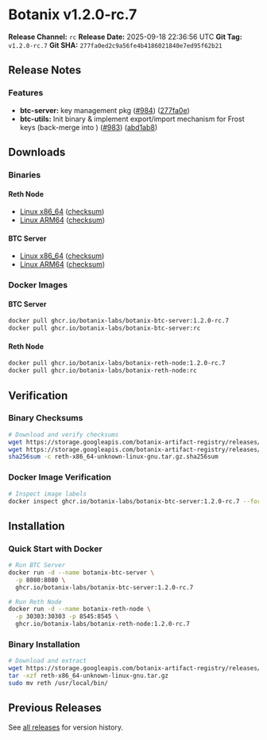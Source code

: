 # Botanix v1.2.0-rc.7

**Release Channel:** `rc`
**Release Date:** 2025-09-18 22:36:56 UTC
**Git Tag:** `v1.2.0-rc.7`
**Git SHA:** `277fa0ed2c9a56fe4b4186021840e7ed95f62b21`

## Release Notes


### Features

* **btc-server:** key management pkg ([#984](https://github.com/botanix-labs/Macbeth/issues/984)) ([277fa0e](https://github.com/botanix-labs/Macbeth/commit/277fa0ed2c9a56fe4b4186021840e7ed95f62b21))
* **btc-utils:** Init binary & implement export/import mechanism for Frost keys (back-merge into ) ([#983](https://github.com/botanix-labs/Macbeth/issues/983)) ([abd1ab8](https://github.com/botanix-labs/Macbeth/commit/abd1ab8ad507bd4cf6206017413fdbe729138827))


## Downloads

### Binaries

#### Reth Node
- [Linux x86_64](https://storage.googleapis.com/botanix-artifact-registry/releases/reth/rc/1.2.0-rc.7/reth-x86_64-unknown-linux-gnu.tar.gz) ([checksum](https://storage.googleapis.com/botanix-artifact-registry/releases/reth/rc/1.2.0-rc.7/reth-x86_64-unknown-linux-gnu.tar.gz.sha256sum))
- [Linux ARM64](https://storage.googleapis.com/botanix-artifact-registry/releases/reth/rc/1.2.0-rc.7/reth-aarch64-unknown-linux-gnu.tar.gz) ([checksum](https://storage.googleapis.com/botanix-artifact-registry/releases/reth/rc/1.2.0-rc.7/reth-aarch64-unknown-linux-gnu.tar.gz.sha256sum))

#### BTC Server
- [Linux x86_64](https://storage.googleapis.com/botanix-artifact-registry/releases/btc-server/rc/1.2.0-rc.7/btc-server-x86_64-unknown-linux-gnu.tar.gz) ([checksum](https://storage.googleapis.com/botanix-artifact-registry/releases/btc-server/rc/1.2.0-rc.7/btc-server-x86_64-unknown-linux-gnu.tar.gz.sha256sum))
- [Linux ARM64](https://storage.googleapis.com/botanix-artifact-registry/releases/btc-server/rc/1.2.0-rc.7/btc-server-aarch64-unknown-linux-gnu.tar.gz) ([checksum](https://storage.googleapis.com/botanix-artifact-registry/releases/btc-server/rc/1.2.0-rc.7/btc-server-aarch64-unknown-linux-gnu.tar.gz.sha256sum))

### Docker Images

#### BTC Server
```bash
docker pull ghcr.io/botanix-labs/botanix-btc-server:1.2.0-rc.7
docker pull ghcr.io/botanix-labs/botanix-btc-server:rc
```

#### Reth Node
```bash
docker pull ghcr.io/botanix-labs/botanix-reth-node:1.2.0-rc.7
docker pull ghcr.io/botanix-labs/botanix-reth-node:rc
```

## Verification

### Binary Checksums
```bash
# Download and verify checksums
wget https://storage.googleapis.com/botanix-artifact-registry/releases/reth/rc/1.2.0-rc.7/reth-x86_64-unknown-linux-gnu.tar.gz
wget https://storage.googleapis.com/botanix-artifact-registry/releases/reth/rc/1.2.0-rc.7/reth-x86_64-unknown-linux-gnu.tar.gz.sha256sum
sha256sum -c reth-x86_64-unknown-linux-gnu.tar.gz.sha256sum
```

### Docker Image Verification
```bash
# Inspect image labels
docker inspect ghcr.io/botanix-labs/botanix-btc-server:1.2.0-rc.7 --format='{{.Config.Labels}}'
```

## Installation

### Quick Start with Docker
```bash
# Run BTC Server
docker run -d --name botanix-btc-server \
  -p 8080:8080 \
  ghcr.io/botanix-labs/botanix-btc-server:1.2.0-rc.7

# Run Reth Node
docker run -d --name botanix-reth-node \
  -p 30303:30303 -p 8545:8545 \
  ghcr.io/botanix-labs/botanix-reth-node:1.2.0-rc.7
```

### Binary Installation
```bash
# Download and extract
wget https://storage.googleapis.com/botanix-artifact-registry/releases/reth/rc/1.2.0-rc.7/reth-x86_64-unknown-linux-gnu.tar.gz
tar -xzf reth-x86_64-unknown-linux-gnu.tar.gz
sudo mv reth /usr/local/bin/
```

## Previous Releases

See [all releases](../../README.md#releases) for version history.
